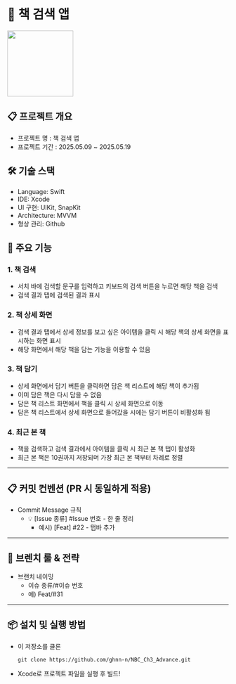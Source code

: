 # 📕 책 검색 앱
<img src = "https://raw.githubusercontent.com/PokeAPI/sprites/master/sprites/pokemon/female/25.png" width=150>


## 📋 프로젝트 개요
- 프로젝트 명 : 책 검색 앱
- 프로젝트 기간 : 2025.05.09 ~ 2025.05.19


## 🛠️ 기술 스택
- Language: Swift
- IDE: Xcode
- UI 구현: UIKit, SnapKit
- Architecture: MVVM
- 형상 관리: Github

## 📱 주요 기능
### 1. 책 검색
- 서치 바에 검색할 문구를 입력하고 키보드의 검색 버튼을 누르면 해당 책을 검색
- 검색 결과 탭에 검색된 결과 표시
### 2. 책 상세 화면
- 검색 결과 탭에서 상세 정보를 보고 싶은 아이템을 클릭 시 해당 책의 상세 화면을 표시하는 화면 표시
- 해당 화면에서 해당 책을 담는 기능을 이용할 수 있음
### 3. 책 담기
- 상세 화면에서 담기 버튼을 클릭하면 담은 책 리스트에 해당 책이 추가됨
- 이미 담은 책은 다시 담을 수 없음
- 담은 책 리스트 화면에서 책을 클릭 시 상세 화면으로 이동
- 담은 책 리스트에서 상세 화면으로 들어갔을 시에는 담기 버튼이 비활성화 됨
### 4. 최근 본 책
- 책을 검색하고 검색 결과에서 아이템을 클릭 시 최근 본 책 탭이 활성화
- 최근 본 책은 10권까지 저장되며 가장 최근 본 책부터 차례로 정렬

---

## 📋 커밋 컨벤션 (PR 시 동일하게 적용)
- Commit Message 규칙
  - 💡 [Issue 종류] #Issue 번호 - 한 줄 정리
    - 예시) [Feat] #22 - 탭바 추가

---

## 📌 브렌치 룰 & 전략
- 브랜치 네이밍
    - 이슈 종류/#이슈 번호
    - 예) Feat/#31
---

## 📦 설치 및 실행 방법
- 이 저장소를 클론
  ```
  git clone https://github.com/ghnn-n/NBC_Ch3_Advance.git
  ```
- Xcode로 프로젝트 파일을 실행 후 빌드!
